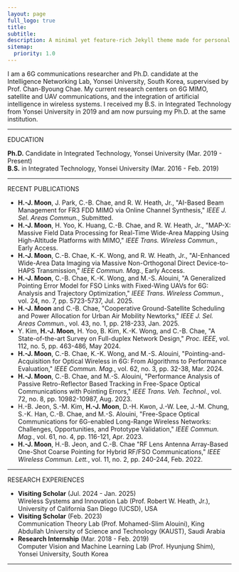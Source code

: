 ```yaml
---
layout: page
full_logo: true
title: 
subtitle: 
description: A minimal yet feature-rich Jekyll theme made for personal websites and blogs.
sitemap:
  priority: 1.0
---
```


<!--
<div class="bio-container">
  <img src="/assets/img/new_profile_wide_final.png" alt="My Photo" class="profile-photo">
  <div class="bio-content">
    <p class="describe-text">
      I am a 6G communications researcher and a Ph.D. candidate at the Intelligence Networking Lab, Yonsei University, South Korea, under the supervision of Prof. Chan-Byoung Chae. Currently, my research focuses on 6G MIMO, satellite and UAV communications, and artificial intelligence. I received my B.S. degree from the School of Integrated Technology at Yonsei University in 2019, where I am currently pursuing the Ph.D. degree.
    </p>
  </div>
</div>
-->


<p class="main-text"> I am a 6G communications researcher and Ph.D. candidate at the Intelligence Networking Lab, Yonsei University, South Korea, supervised by Prof. Chan-Byoung Chae. My current research centers on 6G MIMO, satellite and UAV communications, and the integration of artificial intelligence in wireless systems. I received my B.S. in Integrated Technology from Yonsei University in 2019 and am now pursuing my Ph.D. at the same institution. </p>

<hr class="section-divider">

<p class="main-title"> EDUCATION</p>
<p class="main-text"> 
<strong>Ph.D.</strong> Candidate in Integrated Technology, Yonsei University (<span class="date-text">Mar. 2019 - Present</span>)<br>
<strong>B.S.</strong> in Integrated Technology, Yonsei University (<span class="date-text">Mar. 2016 - Feb. 2019</span>)
</p>

<hr class="section-divider">

<p class="main-title"> RECENT PUBLICATIONS</p>
<ul class="publications-list main-text">
  <li>
<strong>H.-J. Moon</strong>, J. Park, C.-B. Chae, and R. W. Heath, Jr., "AI-Based Beam Management for FR3 FDD MIMO via Online Channel Synthesis," <em class="journal-title">IEEE J. Sel. Areas Commun.</em>, Submitted.<br>
  </li>
  <li>
<strong>H.-J. Moon</strong>, H. Yoo, K. Huang, C.-B. Chae, and R. W. Heath, Jr., "MAP-X: Massive Field Data Processing for Real-Time Wide-Area Mapping Using High-Altitude Platforms with MIMO," <em class="journal-title">IEEE Trans. Wireless Commun.</em>, Early Access.<br>
  </li>
  <li>
<strong>H.-J. Moon</strong>, C.-B. Chae, K.-K. Wong, and R. W. Heath, Jr., "AI-Enhanced Wide-Area Data Imaging via Massive Non-Orthogonal Direct Device-to-HAPS Transmission," <em class="journal-title">IEEE Commun. Mag.</em>, Early Access.<br>
  </li>
  <li>
<strong>H.-J. Moon</strong>, C.-B. Chae, K.-K. Wong, and M.-S. Alouini, "A Generalized Pointing Error Model for FSO Links with Fixed-Wing UAVs for 6G: Analysis and Trajectory Optimization," <em class="journal-title">IEEE Trans. Wireless Commun.</em>, vol. 24, no. 7, pp. 5723-5737, Jul. 2025.<br>
  </li>
  <li>
<strong>H.-J. Moon</strong> and C.-B. Chae, "Cooperative Ground-Satellite Scheduling and Power Allocation for Urban Air Mobility Newtorks," <em class="journal-title">IEEE J. Sel. Areas Commun.</em>, vol. 43, no. 1, pp. 218-233, Jan. 2025.<br>
  </li>
  <li>
Y. Kim, <strong>H.-J. Moon</strong>, H. Yoo, B. Kim, K.-K. Wong, and C.-B. Chae, "A State-of-the-art Survey on Full-duplex Network Design," <em class="journal-title">Proc. IEEE</em>, vol. 112, no. 5, pp. 463-486, May 2024.<br>
  </li>
  <li>
<strong>H.-J. Moon</strong>, C.-B. Chae, K.-K. Wong, and M.-S. Alouini, "Pointing-and-Acquisition for Optical Wireless in 6G: From Algorithms to Performance Evaluation," <em class="journal-title">IEEE Commun. Mag.</em>, vol. 62, no. 3, pp. 32-38, Mar. 2024.<br>
  </li>
  <li>
<strong>H.-J. Moon</strong>, C.-B. Chae, and M.-S. Alouini, "Performance Analysis of Passive Retro-Reflector Based Tracking in Free-Space Optical Communications with Pointing Errors," <em class="journal-title">IEEE Trans. Veh. Technol.</em>, vol. 72, no. 8, pp. 10982-10987, Aug. 2023.<br>
  </li>
  <li>
H.-B. Jeon, S.-M. Kim, <strong>H.-J. Moon</strong>, D.-H. Kwon, J.-W. Lee, J.-M. Chung, S.-K. Han, C.-B. Chae, and M.-S. Alouini, "Free-Space Optical Communications for 6G-enabled Long-Range Wireless Networks: Challenges, Opportunities, and Prototype Validation," <em class="journal-title">IEEE Commun. Mag.</em>, vol. 61, no. 4, pp. 116-121, Apr. 2023.<br>
  </li>
  <li>
<strong>H.-J. Moon</strong>, H.-B. Jeon, and C.-B. Chae "RF Lens Antenna Array-Based One-Shot Coarse Pointing for Hybrid RF/FSO Communications," <em class="journal-title">IEEE Wireless Commun. Lett.</em>, vol. 11, no. 2, pp. 240-244, Feb. 2022.<br>
  </li>
</ul>

<hr class="section-divider">

<p class="main-title"> RESEARCH EXPERIENCES</p>
<ul class="publications-list main-text">
  <li>
<strong>Visiting Scholar</strong> (<span class="date-text">Jul. 2024 - Jan. 2025</span>)
<br>
Wireless Systems and Innovation Lab (Prof. Robert W. Heath, Jr.), University of California San Diego (UCSD), USA
  </li>
  <li>
<strong>Visiting Scholar</strong> (<span class="date-text">Feb. 2023</span>)
<br>
Communication Theory Lab (Prof. Mohamed-Slim Alouini), King Abdullah University of Science and Technology (KAUST), Saudi Arabia
  </li>
  <li>
<strong>Research Internship</strong> (<span class="date-text">Mar. 2018 - Feb. 2019</span>)
<br>
Computer Vision and Machine Learning Lab (Prof. Hyunjung Shim), Yonsei University, South Korea
  </li>
</ul>

<hr class="section-divider">

<br>
<br>
<br>
<br>
<br>
<br>
